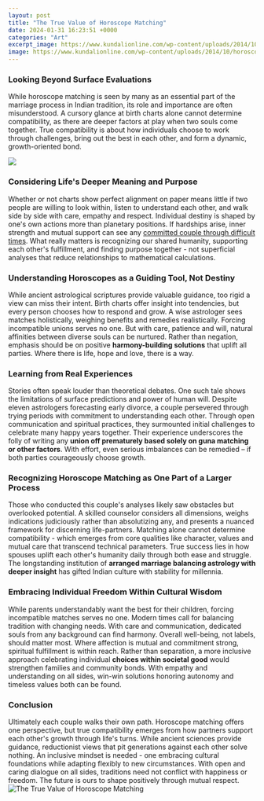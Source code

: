 ```yaml
---
layout: post
title: "The True Value of Horoscope Matching"
date: 2024-01-31 16:23:51 +0000
categories: "Art"
excerpt_image: https://www.kundalionline.com/wp-content/uploads/2014/10/horoscope-matching-report-essential-points.jpg
image: https://www.kundalionline.com/wp-content/uploads/2014/10/horoscope-matching-report-essential-points.jpg
---
```


### Looking Beyond Surface Evaluations
While horoscope matching is seen by many as an essential part of the marriage process in Indian tradition, its role and importance are often misunderstood. A cursory glance at birth charts alone cannot determine compatibility, as there are deeper factors at play when two souls come together. True compatibility is about how individuals choose to work through challenges, bring out the best in each other, and form a dynamic, growth-oriented bond.

![](https://i.pinimg.com/originals/f9/f5/b7/f9f5b7ed331fa93d6bbd244c58a73a22.png)
### Considering Life's Deeper Meaning and Purpose 
Whether or not charts show perfect alignment on paper means little if two people are willing to look within, listen to understand each other, and walk side by side with care, empathy and respect. Individual destiny is shaped by one's own actions more than planetary positions. If hardships arise, inner strength and mutual support can see any [committed couple through difficult times](https://store.fi.io.vn/coffee-and-chihuahua-gift-idea-funny-dog-lovers4849-t-shirt). What really matters is recognizing our shared humanity, supporting each other's fulfillment, and finding purpose together - not superficial analyses that reduce relationships to mathematical calculations.
### Understanding Horoscopes as a Guiding Tool, Not Destiny
While ancient astrological scriptures provide valuable guidance, too rigid a view can miss their intent. Birth charts offer insight into tendencies, but every person chooses how to respond and grow. A wise astrologer sees matches holistically, weighing benefits and remedies realistically. Forcing incompatible unions serves no one. But with care, patience and will, natural affinities between diverse souls can be nurtured. Rather than negation, emphasis should be on positive **harmony-building solutions** that uplift all parties. Where there is life, hope and love, there is a way.
### Learning from Real Experiences
Stories often speak louder than theoretical debates. One such tale shows the limitations of surface predictions and power of human will. Despite eleven astrologers forecasting early divorce, a couple persevered through trying periods with commitment to understanding each other. Through open communication and spiritual practices, they surmounted initial challenges to celebrate many happy years together. Their experience underscores the folly of writing any **union off prematurely based solely on guna matching or other factors**. With effort, even serious imbalances can be remedied – if both parties courageously choose growth.
### Recognizing Horoscope Matching as One Part of a Larger Process 
Those who conducted this couple's analyses likely saw obstacles but overlooked potential. A skilled counselor considers all dimensions, weighs indications judiciously rather than absolutizing any, and presents a nuanced framework for discerning life-partners. Matching alone cannot determine compatibility - which emerges from core qualities like character, values and mutual care that transcend technical parameters. True success lies in how spouses uplift each other's humanity daily through both ease and struggle. The longstanding institution of **arranged marriage balancing astrology with deeper insight** has gifted Indian culture with stability for millennia.
### Embracing Individual Freedom Within Cultural Wisdom
While parents understandably want the best for their children, forcing incompatible matches serves no one. Modern times call for balancing tradition with changing needs. With care and communication, dedicated souls from any background can find harmony. Overall well-being, not labels, should matter most. Where affection is mutual and commitment strong, spiritual fulfillment is within reach. Rather than separation, a more inclusive approach celebrating individual **choices within societal good** would strengthen families and community bonds. With empathy and understanding on all sides, win-win solutions honoring autonomy and timeless values both can be found.
### Conclusion 
Ultimately each couple walks their own path. Horoscope matching offers one perspective, but true compatibility emerges from how partners support each other's growth through life's turns. While ancient sciences provide guidance, reductionist views that pit generations against each other solve nothing. An inclusive mindset is needed - one embracing cultural foundations while adapting flexibly to new circumstances. With open and caring dialogue on all sides, traditions  need not conflict with happiness or freedom. The future is ours to shape positively through mutual respect.
![The True Value of Horoscope Matching](https://www.kundalionline.com/wp-content/uploads/2014/10/horoscope-matching-report-essential-points.jpg)